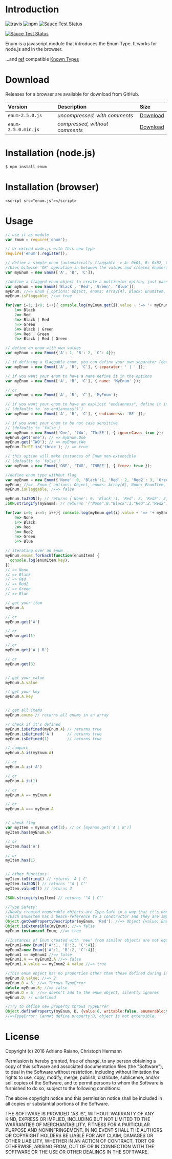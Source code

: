# Introduction

[![travis](https://img.shields.io/travis/adrai/enum.svg)](https://travis-ci.org/adrai/enum) [![npm](https://img.shields.io/npm/v/enum.svg)](https://npmjs.org/package/enum) [![Sauce Test Status](https://saucelabs.com/buildstatus/adrirai)](https://saucelabs.com/u/adrirai)

[![Sauce Test Status](https://saucelabs.com/browser-matrix/adrirai.svg)](https://saucelabs.com/u/adrirai)

<!---
[![browser support](https://ci.testling.com/adrai/enum.png)](https://ci.testling.com/adrai/enum)
-->


Enum is a javascript module that introduces the Enum Type. It works for node.js and in the browser.

...and [ref](https://github.com/TooTallNate/ref) compatible [Known Types](https://github.com/TooTallNate/ref/wiki/Known-%22types%22)

# Download
Releases for a browser are available for download from GitHub.

| **Version** | **Description** | **Size** |
|:------------|:----------------|:---------|
| `enum-2.5.0.js` | *uncompressed, with comments* | [Download](https://raw.github.com/adrai/enum/master/enum-2.5.0.js) |
| `enum-2.5.0.min.js` | *compressed, without comments* | [Download](https://raw.github.com/adrai/enum/master/enum-2.5.0.min.js) |

# Installation (node.js)

    $ npm install enum

# Installation (browser)

    <script src="enum.js"></script>

# Usage

````js
// use it as module
var Enum = require('enum');

// or extend node.js with this new type
require('enum').register();

// define a simple enum (automatically flaggable -> A: 0x01, B: 0x02, C: 0x04)
//Uses bitwise 'OR' operation in between the values and creates enumerated constants. For example, if 'Read':1, 'Write':2, then ReadWrite= Read | Write = 1 | 2 = 3;
var myEnum = new Enum(['A', 'B', 'C']);

//define a flagged enum object to create a multicolor option; just pass an array
var myEnum = new Enum(['Black', 'Red', 'Green', 'Blue']);
myEnum; //=> Enum {_options: Object, enums: Array[4], Black: EnumItem, Red: EnumItem, Green: EnumItem….....}
myEnum.isFlaggable; //=> true

for(var i=1; i<8; i++){ console.log(myEnum.get(i).value + '=> '+ myEnum.get(i).key)}
    1=> Black
    2=> Red
    3=> Black | Red
    4=> Green
    5=> Black | Green
    6=> Red | Green
    7=> Black | Red | Green

// define an enum with own values
var myEnum = new Enum({'A': 1, 'B': 2, 'C': 4});

// if defining a flaggable enum, you can define your own separator (default is ' | ')
var myEnum = new Enum(['A', 'B', 'C'], { separator: ' | ' });

// if you want your enum to have a name define it in the options
var myEnum = new Enum(['A', 'B', 'C'], { name: 'MyEnum' });

// or
var myEnum = new Enum(['A', 'B', 'C'], 'MyEnum');

// if you want your enum to have an explicit "endianness", define it in the options
// (defaults to `os.endianness()`)
var myEnum = new Enum(['A', 'B', 'C'], { endianness: 'BE' });

// if you want your enum to be not case sensitive
// (defaults to `false`)
var myEnum = new Enum(['One', 'tWo', 'ThrEE'], { ignoreCase: true });
myEnum.get('one'); // => myEnum.One
myEnum.get('TWO'); // => myEnum.tWo
myEnum.ThrEE.is('three'); // => true

// this option will make instances of Enum non-extensible
// (defaults to `false`)
var myEnum = new Enum(['ONE', 'TWO', 'THREE'], { freez: true });

//define enum type without flag
var myEnum = new Enum({'None': 0, 'Black':1, 'Red': 2, 'Red2': 3, 'Green': 4, 'Blue': 5});
myEnum; //=>  Enum {_options: Object, enums: Array[6], None: EnumItem, Black: EnumItem, Red: EnumItem…........}
myEnum.isFlaggable; //=> false

myEnum.toJSON(); // returns {'None': 0, 'Black':1, 'Red': 2, 'Red2': 3, 'Green': 4, 'Blue': 5}
JSON.stringify(myEnum); // returns '{"None":0,"Black":1,"Red":2,"Red2":3,"Green":4,"Blue":5}'

for(var i=0; i<=5; i++){ console.log(myEnum.get(i).value + '=> '+ myEnum.get(i).key)}
    0=> None
    1=> Black
    2=> Red
    3=> Red2
    4=> Green
    5=> Blue

// iterating over an enum
myEnum.enums.forEach(function(enumItem) {
  console.log(enumItem.key);
});
// => None
// => Black
// => Red
// => Red2
// => Green
// => Blue

// get your item
myEnum.A

// or
myEnum.get('A')

// or
myEnum.get(1)

// or
myEnum.get('A | B')

// or
myEnum.get(3)


// get your value
myEnum.A.value

// get your key
myEnum.A.key


// get all items
myEnum.enums // returns all enums in an array

// check if it's defined
myEnum.isDefined(myEnum.A) // returns true
myEnum.isDefined('A')      // returns true
myEnum.isDefined(1)        // returns true

// compare
myEnum.A.is(myEnum.A)

// or
myEnum.A.is('A')

// or
myEnum.A.is(1)

// or
myEnum.A == myEnum.A

// or
myEnum.A === myEnum.A


// check flag
var myItem = myEnum.get(3); // or [myEnum.get('A | B')]
myItem.has(myEnum.A)

// or
myItem.has('A')

// or
myItem.has(1)


// other functions
myItem.toString() // returns 'A | C'
myItem.toJSON() // returns '"A | C"'
myItem.valueOf() // returns 3

JSON.stringify(myItem) // returns '"A | C"'

//Type Safety:
//Newly created enumerable objects are Type-Safe in a way that it's non-configurable and no longer extensible.
//Each EnumItem has a beack-reference to a constructor and they are implicitly final.
Object.getOwnPropertyDescriptor(myEnum, 'Red'); //=> Object {value: EnumItem, writable: false, enumerable: true, configurable: false}
Object.isExtensible(myEnum); //=> false
myEnum instanceof Enum; //=> true

//Instances of Enum created with 'new' from similar objects are not equal
myEnum1=new Enum({'A':1, 'B':2, 'C':4});
myEnum2=new Enum({'A':1, 'B':2, 'C':4});
myEnum1 == myEnum2 //=> false
myEnum1.A == myEnum2.A //=> false
myEnum1.A.value == myEnum2.A.value //=> true

//This enum object has no properties other than those defined during its creation. Existing Data is 'Persistent' and preserves the original version
myEnum.B.value; //=> 2
myEnum.B = 5; //=> Throws TypeError
delete myEnum.B; //=> false
myEnum.D = 6; //=> doesn't add to the enum object, silently ignores
myEnum.D; // undefined

//Try to define new property throws TypeError
Object.defineProperty(myEnum, D, {value:6, writable:false, enumerable:true});
//=>TypeError: Cannot define property:D, object is not extensible.
````


# License

Copyright (c) 2016 Adriano Raiano, Christoph Hermann

Permission is hereby granted, free of charge, to any person obtaining a copy
of this software and associated documentation files (the "Software"), to deal
in the Software without restriction, including without limitation the rights
to use, copy, modify, merge, publish, distribute, sublicense, and/or sell
copies of the Software, and to permit persons to whom the Software is
furnished to do so, subject to the following conditions:

The above copyright notice and this permission notice shall be included in
all copies or substantial portions of the Software.

THE SOFTWARE IS PROVIDED "AS IS", WITHOUT WARRANTY OF ANY KIND, EXPRESS OR
IMPLIED, INCLUDING BUT NOT LIMITED TO THE WARRANTIES OF MERCHANTABILITY,
FITNESS FOR A PARTICULAR PURPOSE AND NONINFRINGEMENT. IN NO EVENT SHALL THE
AUTHORS OR COPYRIGHT HOLDERS BE LIABLE FOR ANY CLAIM, DAMAGES OR OTHER
LIABILITY, WHETHER IN AN ACTION OF CONTRACT, TORT OR OTHERWISE, ARISING FROM,
OUT OF OR IN CONNECTION WITH THE SOFTWARE OR THE USE OR OTHER DEALINGS IN
THE SOFTWARE.
